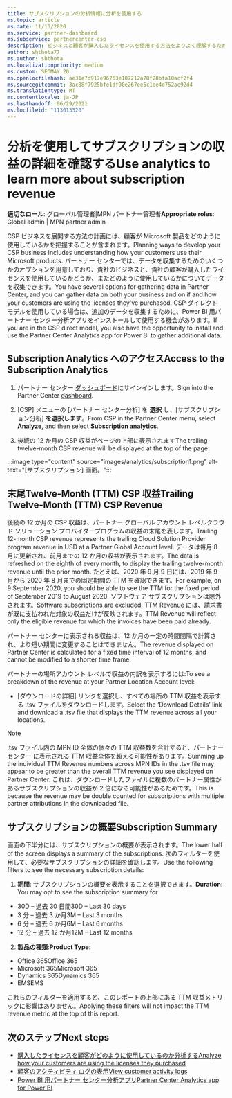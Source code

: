 ```yaml
---
title: サブスクリプションの分析情報に分析を使用する
ms.topic: article
ms.date: 11/13/2020
ms.service: partner-dashboard
ms.subservice: partnercenter-csp
description: ビジネスと顧客が購入したライセンスを使用する方法をよりよく理解するために、パートナー センター分析を使用する方法について説明します。
author: shthota77
ms.author: shthota
ms.localizationpriority: medium
ms.custom: SEOMAY.20
ms.openlocfilehash: ae31e7d917e96763e107212a78f28bfa10acf2f4
ms.sourcegitcommit: 3ac88f7925bfe1df90e267ee5c1ee4d752ac92d4
ms.translationtype: MT
ms.contentlocale: ja-JP
ms.lasthandoff: 06/29/2021
ms.locfileid: "113013320"
---
```

# <a name="use-analytics-to-learn-more-about-subscription-revenue"></a><span data-ttu-id="e11a3-103">分析を使用してサブスクリプションの収益の詳細を確認する</span><span class="sxs-lookup"><span data-stu-id="e11a3-103">Use analytics to learn more about subscription revenue</span></span>

<span data-ttu-id="e11a3-104">**適切なロール**: グローバル管理者|MPN パートナー管理者</span><span class="sxs-lookup"><span data-stu-id="e11a3-104">**Appropriate roles**: Global admin | MPN partner admin</span></span>

<span data-ttu-id="e11a3-105">CSP ビジネスを展開する方法の計画には、顧客が Microsoft 製品をどのように使用しているかを把握することが含まれます。</span><span class="sxs-lookup"><span data-stu-id="e11a3-105">Planning ways to develop your CSP business includes understanding how your customers use their Microsoft products.</span></span> <span data-ttu-id="e11a3-106">パートナー センターでは、データを収集するためのいくつかのオプションを用意しており、貴社のビジネスと、貴社の顧客が購入したライセンスを使用しているかどうか、またどのように使用しているかについてデータを収集できます。</span><span class="sxs-lookup"><span data-stu-id="e11a3-106">You have several options for gathering data in Partner Center, and you can gather data on both your business and on if and how your customers are using the licenses they've purchased.</span></span> <span data-ttu-id="e11a3-107">CSP ダイレクト モデルを使用している場合は、追加のデータを収集するために、Power BI 用パートナー センター分析アプリをインストールして使用する機会があります。</span><span class="sxs-lookup"><span data-stu-id="e11a3-107">If you are in the CSP direct model, you also have the opportunity to install and use the Partner Center Analytics app for Power BI to gather additional data.</span></span>

## <a name="access-to-the-subscription-analytics"></a><span data-ttu-id="e11a3-108">Subscription Analytics へのアクセス</span><span class="sxs-lookup"><span data-stu-id="e11a3-108">Access to the Subscription Analytics</span></span>

1. <span data-ttu-id="e11a3-109">パートナー センター [ダッシュボード](https://partner.microsoft.com/dashboard/home)にサインインします。</span><span class="sxs-lookup"><span data-stu-id="e11a3-109">Sign into the Partner Center [dashboard](https://partner.microsoft.com/dashboard/home).</span></span>
1. <span data-ttu-id="e11a3-110">[CSP] メニューの [パートナー センター分析] を **選択** し、[サブスクリプション分析] **を選択します**。</span><span class="sxs-lookup"><span data-stu-id="e11a3-110">From CSP in the Partner Center menu, select **Analyze**, and then select **Subscription analytics**.</span></span>

1. <span data-ttu-id="e11a3-111">後続の 12 か月の CSP 収益がページの上部に表示されます</span><span class="sxs-lookup"><span data-stu-id="e11a3-111">The trailing twelve-month CSP revenue will be displayed at the top of the page</span></span>

:::image type="content" source="images/analytics/subscription1.png" alt-text="[サブスクリプション] 画面。":::

## <a name="trailing-twelve-month-ttm-csp-revenue"></a><span data-ttu-id="e11a3-113">末尾Twelve-Month (TTM) CSP 収益</span><span class="sxs-lookup"><span data-stu-id="e11a3-113">Trailing Twelve-Month (TTM) CSP Revenue</span></span>

<span data-ttu-id="e11a3-114">後続の 12 か月の CSP 収益は、パートナー グローバル アカウント レベルクラウド ソリューション プロバイダープログラムの収益の末尾を表します。</span><span class="sxs-lookup"><span data-stu-id="e11a3-114">Trailing 12-month CSP revenue represents the trailing Cloud Solution Provider program revenue in USD at a Partner Global Account level.</span></span> <span data-ttu-id="e11a3-115">データは毎月 8 月に更新され、前月までの 12 か月の収益が表示されます。</span><span class="sxs-lookup"><span data-stu-id="e11a3-115">The data is refreshed on the eighth of every month, to display the trailing twelve-month revenue until the prior month.</span></span> <span data-ttu-id="e11a3-116">たとえば、2020 年 9 月 9 日には、2019 年 9 月から 2020 年 8 月までの固定期間の TTM を確認できます。</span><span class="sxs-lookup"><span data-stu-id="e11a3-116">For example, on 9 September 2020, you should be able to see the TTM for the fixed period of September 2019 to August 2020.</span></span> <span data-ttu-id="e11a3-117">ソフトウェア サブスクリプションは除外されます。</span><span class="sxs-lookup"><span data-stu-id="e11a3-117">Software subscriptions are excluded.</span></span> <span data-ttu-id="e11a3-118">TTM Revenue には、請求書が既に支払われた対象の収益だけが反映されます。</span><span class="sxs-lookup"><span data-stu-id="e11a3-118">TTM Revenue will reflect only the eligible revenue for which the invoices have been paid already.</span></span> 

<span data-ttu-id="e11a3-119">パートナー センターに表示される収益は、12 か月の一定の時間間隔で計算され、より短い期間に変更することはできません。</span><span class="sxs-lookup"><span data-stu-id="e11a3-119">The revenue displayed on Partner Center is calculated for a fixed time interval of 12 months, and cannot be modified to a shorter time frame.</span></span>

<span data-ttu-id="e11a3-120">パートナーの場所アカウント レベルで収益の内訳を表示するには:</span><span class="sxs-lookup"><span data-stu-id="e11a3-120">To see a breakdown of the revenue at your Partner Location Account level:</span></span>

- <span data-ttu-id="e11a3-121">[ダウンロードの詳細] リンクを選択し、すべての場所の TTM 収益を表示する .tsv ファイルをダウンロードします。</span><span class="sxs-lookup"><span data-stu-id="e11a3-121">Select the ‘Download Details’ link and download a .tsv file that displays the TTM revenue across all your locations.</span></span>

>[!NOTE] 
><span data-ttu-id="e11a3-122">.tsv ファイル内の MPN ID 全体の個々の TTM 収益数を合計すると、パートナー センター に表示される TTM 収益全体を超える可能性があります。</span><span class="sxs-lookup"><span data-stu-id="e11a3-122">Summing up the individual TTM Revenue numbers across MPN IDs in the .tsv file may appear to be greater than the overall TTM revenue you see displayed on Partner Center.</span></span> <span data-ttu-id="e11a3-123">これは、ダウンロードしたファイルに複数のパートナー属性があるサブスクリプションの収益が 2 倍になる可能性があるためです。</span><span class="sxs-lookup"><span data-stu-id="e11a3-123">This is because the revenue may be double counted for subscriptions with multiple partner attributions in the downloaded file.</span></span>

## <a name="subscription-summary"></a><span data-ttu-id="e11a3-124">サブスクリプションの概要</span><span class="sxs-lookup"><span data-stu-id="e11a3-124">Subscription Summary</span></span>

<span data-ttu-id="e11a3-125">画面の下半分には、サブスクリプションの概要が表示されます。</span><span class="sxs-lookup"><span data-stu-id="e11a3-125">The lower half of the screen displays a summary of the subscriptions.</span></span> <span data-ttu-id="e11a3-126">次のフィルターを使用して、必要なサブスクリプションの詳細を確認します。</span><span class="sxs-lookup"><span data-stu-id="e11a3-126">Use the following filters to see the necessary subscription details:</span></span>  

1. <span data-ttu-id="e11a3-127">**期間**: サブスクリプションの概要を表示することを選択できます。</span><span class="sxs-lookup"><span data-stu-id="e11a3-127">**Duration**: You may opt to see the subscription summary for</span></span> 

- <span data-ttu-id="e11a3-128">30D – 過去 30 日間</span><span class="sxs-lookup"><span data-stu-id="e11a3-128">30D – Last 30 days</span></span>
- <span data-ttu-id="e11a3-129">3 分 – 過去 3 か月</span><span class="sxs-lookup"><span data-stu-id="e11a3-129">3M – Last 3 months</span></span>
- <span data-ttu-id="e11a3-130">6 分 – 過去 6 か月</span><span class="sxs-lookup"><span data-stu-id="e11a3-130">6M – Last 6 months</span></span>
- <span data-ttu-id="e11a3-131">12 分 – 過去 12 か月</span><span class="sxs-lookup"><span data-stu-id="e11a3-131">12M – Last 12 months</span></span>

2. <span data-ttu-id="e11a3-132">**製品の種類**:</span><span class="sxs-lookup"><span data-stu-id="e11a3-132">**Product Type**:</span></span>
 
- <span data-ttu-id="e11a3-133">Office 365</span><span class="sxs-lookup"><span data-stu-id="e11a3-133">Office 365</span></span>
- <span data-ttu-id="e11a3-134">Microsoft 365</span><span class="sxs-lookup"><span data-stu-id="e11a3-134">Microsoft 365</span></span>
- <span data-ttu-id="e11a3-135">Dynamics 365</span><span class="sxs-lookup"><span data-stu-id="e11a3-135">Dynamics 365</span></span>
- <span data-ttu-id="e11a3-136">EMS</span><span class="sxs-lookup"><span data-stu-id="e11a3-136">EMS</span></span>

<span data-ttu-id="e11a3-137">これらのフィルターを適用すると、このレポートの上部にある TTM 収益メトリックに影響はありません。</span><span class="sxs-lookup"><span data-stu-id="e11a3-137">Applying these filters will not impact the TTM revenue metric at the top of this report.</span></span>


 
## <a name="next-steps"></a><span data-ttu-id="e11a3-138">次のステップ</span><span class="sxs-lookup"><span data-stu-id="e11a3-138">Next steps</span></span>

- [<span data-ttu-id="e11a3-139">購入したライセンスを顧客がどのように使用しているのか分析する</span><span class="sxs-lookup"><span data-stu-id="e11a3-139">Analyze how your customers are using the licenses they purchased</span></span>](increasing-adoption-and-satisfaction.md)  
- [<span data-ttu-id="e11a3-140">顧客のアクティビティ ログの表示</span><span class="sxs-lookup"><span data-stu-id="e11a3-140">View customer activity logs</span></span>](activity-logs.md)
- [<span data-ttu-id="e11a3-141">Power BI 用パートナー センター分析アプリ</span><span class="sxs-lookup"><span data-stu-id="e11a3-141">Partner Center Analytics app for Power BI</span></span>](power-bi-app-for-direct-partners.md)







